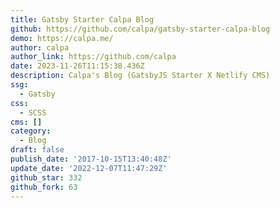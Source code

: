 ```yaml
---
title: Gatsby Starter Calpa Blog
github: https://github.com/calpa/gatsby-starter-calpa-blog
demo: https://calpa.me/
author: calpa
author_link: https://github.com/calpa
date: 2023-11-26T11:15:38.436Z
description: Calpa's Blog (GatsbyJS Starter X Netlify CMS)
ssg:
  - Gatsby
css:
  - SCSS
cms: []
category:
  - Blog
draft: false
publish_date: '2017-10-15T13:40:48Z'
update_date: '2022-12-07T11:47:29Z'
github_star: 332
github_fork: 63
---
```

